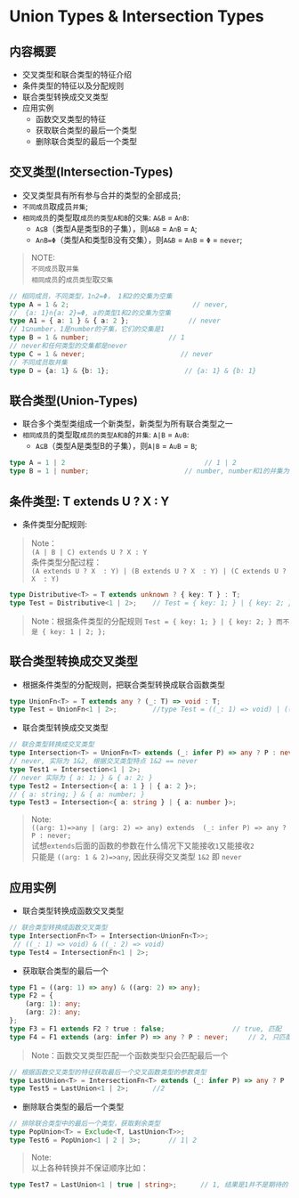 # Union Types & Intersection Types

## 内容概要

- 交叉类型和联合类型的特征介绍  
- 条件类型的特征以及分配规则  
- 联合类型转换成交叉类型  
- 应用实例
  - 函数交叉类型的特征  
  - 获取联合类型的最后一个类型
  - 删除联合类型的最后一个类型

## 交叉类型(Intersection-Types)  

- 交叉类型具有所有参与合并的类型的全部成员;
- `不同成员`取成员`并集`;
- `相同成员`的类型取`成员的类型A和B`的`交集`: `A&B` = `A∩B`:
  - `A⊆B`（类型A是类型B的子集），则`A&B` = `A∩B` = `A`;
  - `A∩B=Φ`（类型A和类型B没有交集），则`A&B` = `A∩B` = `Φ` = `never`;

> NOTE:  
> `不同成员`取`并集`  
> `相同成员`的`成员类型`取`交集`

```ts
// 相同成员，不同类型，1∩2=Φ， 1和2的交集为空集
type A = 1 & 2;                               // never,
//  {a: 1}∩{a: 2}=Φ, a的类型1和2的交集为空集
type A1 = { a: 1 } & { a: 2 };               // never
// 1⊆number，1是number的子集，它们的交集是1
type B = 1 & number;                    // 1
// never和任何类型的交集都是never
type C = 1 & never;                        // never
// 不同成员取并集
type D = {a: 1} & {b: 1};                   // {a: 1} & {b: 1}
```

## 联合类型(Union-Types)

- 联合多个类型类组成一个新类型，新类型为所有联合类型之一
- `相同成员`的类型取`成员的类型A和B`的`并集`: `A|B` = `A∪B`:
  - `A⊆B`（类型A是类型B的子集），则`A|B` = `A∪B` = `B`;

```ts
type A = 1 | 2                                   // 1 | 2
type B = 1 | number;                        // number, number和1的并集为number
```

## 条件类型: T extends U ? X : Y

- 条件类型分配规则:  

>Note：  
> ` (A | B | C) extends U ? X : Y `  
> 条件类型分配过程：  
> `(A extends U ? X  : Y) | (B extends U ? X  : Y) | (C extends U ? X  : Y)`

```ts
type Distributive<T> = T extends unknown ? { key: T } : T;
type Test = Distributive<1 | 2>;    // Test = { key: 1; } | { key: 2; }
```

> Note：根据条件类型的分配规则 `Test = { key: 1; } | { key: 2; } 而不是 { key: 1 | 2; };`

## 联合类型转换成交叉类型

- 根据条件类型的分配规则，把联合类型转换成联合函数类型

```ts
type UnionFn<T> = T extends any ? (_: T) => void : T;
type Test = UnionFn<1 | 2>;         //type Test = ((_: 1) => void) | ((_: 2) => void)
```

- 联合类型转换成交叉类型

```ts
// 联合类型转换成交叉类型
type Intersection<T> = UnionFn<T> extends (_: infer P) => any ? P : never;
// never, 实际为 1&2, 根据交叉类型特点 1&2 == never
type Test1 = Intersection<1 | 2>;
// never 实际为 { a: 1; } & { a: 2; }
type Test2 = Intersection<{ a: 1 } | { a: 2 }>;
// { a: string; } & { a: number; }
type Test3 = Intersection<{ a: string } | { a: number }>;
```

> Note:  
> `((arg: 1)=>any | (arg: 2) => any) extends  (_: infer P) => any ? P : never;`  
> 试想`extends`后面的函数的参数在什么情况下又能接收`1`又能接收`2`  
> 只能是 `((arg: 1 & 2)=>any`, 因此获得交叉类型 `1&2` 即 `never`

## 应用实例

- 联合类型转换成函数交叉类型

```ts
// 联合类型转换成函数交叉类型
type IntersectionFn<T> = Intersection<UnionFn<T>>;
 // ((_: 1) => void) & ((_: 2) => void)
type Test4 = IntersectionFn<1 | 2>;
```

- 获取联合类型的最后一个
  
```ts
type F1 = ((arg: 1) => any) & ((arg: 2) => any);
type F2 = {
    (arg: 1): any;
    (arg: 2): any;
};
type F3 = F1 extends F2 ? true : false;                 // true, 匹配
type F4 = F1 extends (arg: infer P) => any ? P : never;     // 2, 只匹配最后一个
```  

> Note：函数交叉类型匹配一个函数类型只会匹配最后一个

```ts
// 根据函数交叉类型的特征获取最后一个交叉函数类型的参数类型
type LastUnion<T> = IntersectionFn<T> extends (_: infer P) => any ? P : never;
type Test5 = LastUnion<1 | 2>;      //2
```

- 删除联合类型的最后一个类型

```ts
// 排除联合类型中的最后一个类型，获取剩余类型
type PopUnion<T> = Exclude<T, LastUnion<T>>;
type Test6 = PopUnion<1 | 2 | 3>;       // 1| 2
```

> Note:  
> 以上各种转换并不保证顺序比如：  

```ts
type Test7 = LastUnion<1 | true | string>;      // 1, 结果是1并不是期待的 string
```

